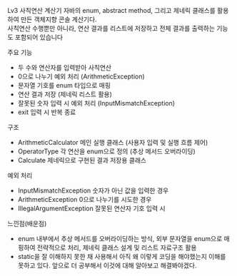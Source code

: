 Lv3 사칙연산 계산기
자바의 enum, abstract method, 그리고 제네릭 클래스를 활용하여 만든 객체지향 콘솔 계산기다.  
사칙연산 수행뿐만 아니라, 연산 결과를 리스트에 저장하고 전체 결과를 출력하는 기능도 포함되어 있습니다

주요 기능
- 두 수와 연산자를 입력받아 사칙연산
- 0으로 나누기 예외 처리 (ArithmeticException)
- 문자열 기호를 enum 타입으로 매핑
- 연산 결과 저장 (제네릭 리스트 활용)
- 잘못된 숫자 입력 시 예외 처리 (InputMismatchException)
- exit 입력 시 반복 종료

구조
- ArithmeticCalculator 메인 실행 클래스 (사용자 입력 및 실행 흐름 제어)
- OperatorType 각 연산을 enum으로 정의 (추상 메서드 오버라이딩)
- Calculate<T> 제네릭으로 구현된 결과 저장용 클래스

예외 처리
- InputMismatchException 숫자가 아닌 값을 입력한 경우
- ArithmeticException 0으로 나누기를 시도한 경우
- IllegalArgumentException 잘못된 연산자 기호 입력 시

느낀점(배운점)
- enum 내부에서 추상 메서드를 오버라이딩하는 방식, 외부 문자열을 enum으로 매핑하여 전략적으로 처리, 제네릭 클래스 설계 및 리스트 자료구조 활용
- static을 잘 이해하지 못한 채 사용해서 아직 왜 이렇게 코딩을 해야했는지 이해를 못하고 있다. 앞으로 더 공부해서 이것에 대해 알아보고 해결봐야겠다.